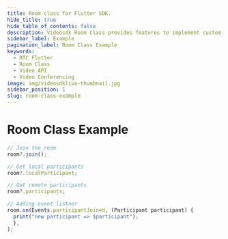 ```yaml
---
title: Room class for Flutter SDK.
hide_title: true
hide_table_of_contents: false
description: Videosdk Room Class provides features to implement custom room layout in your application.
sidebar_label: Example
pagination_label: Room Class Example
keywords:
  - RTC Flutter
  - Room Class
  - Video API
  - Video Conferencing
image: img/videosdklive-thumbnail.jpg
sidebar_position: 1
slug: room-class-example
---
```


# Room Class Example

```js title="Play with room instance"
// Join the room
room?.join();

// Get local participants
room?.localParticipant;

// Get remote participants
room?.participants;

// Adding event listner
room.on(Events.participantJoined, (Participant participant) {
  print("new participant => $participant");
  },
);
```
